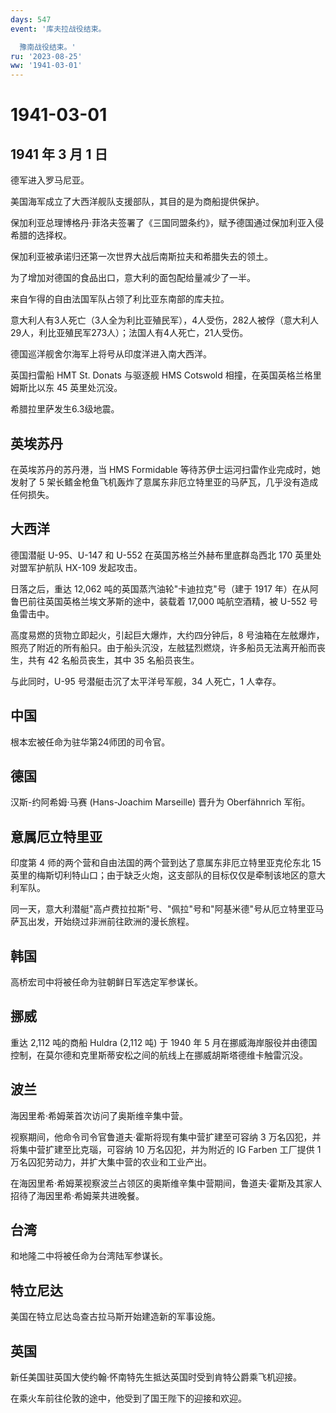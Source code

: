 ```yaml
---
days: 547
event: '库夫拉战役结束。

  豫南战役结束。'
ru: '2023-08-25'
ww: '1941-03-01'
---
```


# 1941-03-01

## 1941 年 3 月 1 日

德军进入罗马尼亚。

美国海军成立了大西洋舰队支援部队，其目的是为商船提供保护。

保加利亚总理博格丹·菲洛夫签署了《三国同盟条约》，赋予德国通过保加利亚入侵希腊的选择权。

保加利亚被承诺归还第一次世界大战后南斯拉夫和希腊失去的领土。

为了增加对德国的食品出口，意大利的面包配给量减少了一半。

来自乍得的自由法国军队占领了利比亚东南部的库夫拉。

意大利人有3人死亡（3人全为利比亚殖民军），4人受伤，282人被俘（意大利人29人，利比亚殖民军273人）；法国人有4人死亡，21人受伤。

德国巡洋舰舍尔海军上将号从印度洋进入南大西洋。

英国扫雷船 HMT St. Donats 与驱逐舰 HMS Cotswold
相撞，在英国英格兰格里姆斯比以东 45 英里处沉没。

希腊拉里萨发生6.3级地震。

## 英埃苏丹

在英埃苏丹的苏丹港，当 HMS Formidable
等待苏伊士运河扫雷作业完成时，她发射了 5
架长鳍金枪鱼飞机轰炸了意属东非厄立特里亚的马萨瓦，几乎没有造成任何损失。

## 大西洋

德国潜艇 U-95、U-147 和 U-552 在英国苏格兰外赫布里底群岛西北 170
英里处对盟军护航队 HX-109 发起攻击。

日落之后，重达 12,062 吨的英国蒸汽油轮"卡迪拉克"号（建于 1917
年）在从阿鲁巴前往英国英格兰埃文茅斯的途中，装载着 17,000 吨航空酒精，被
U-552 号鱼雷击中。

高度易燃的货物立即起火，引起巨大爆炸，大约四分钟后，8
号油箱在左舷爆炸，照亮了附近的所有船只。由于船头沉没，左舷猛烈燃烧，许多船员无法离开船而丧生，共有
42 名船员丧生，其中 35 名船员丧生。

与此同时，U-95 号潜艇击沉了太平洋号军舰，34 人死亡，1 人幸存。

## 中国

根本宏被任命为驻华第24师团的司令官。

## 德国

汉斯-约阿希姆·马赛 (Hans-Joachim Marseille) 晋升为 Oberfähnrich 军衔。

## 意属厄立特里亚

印度第 4 师的两个营和自由法国的两个营到达了意属东非厄立特里亚克伦东北 15
英里的梅斯切利特山口；由于缺乏火炮，这支部队的目标仅仅是牵制该地区的意大利军队。

同一天，意大利潜艇"高卢费拉拉斯"号、"佩拉"号和"阿基米德"号从厄立特里亚马萨瓦出发，开始绕过非洲前往欧洲的漫长旅程。

## 韩国

高桥宏司中将被任命为驻朝鲜日军选定军参谋长。

## 挪威

重达 2,112 吨的商船 Huldra (2,112 吨) 于 1940 年 5
月在挪威海岸服役并由德国控制，在莫尔德和克里斯蒂安松之间的航线上在挪威胡斯塔德维卡触雷沉没。

## 波兰

海因里希·希姆莱首次访问了奥斯维辛集中营。

视察期间，他命令司令官鲁道夫·霍斯将现有集中营扩建至可容纳 3
万名囚犯，并将集中营扩建至比克瑙，可容纳 10 万名囚犯，并为附近的 IG
Farben 工厂提供 1 万名囚犯劳动力，并扩大集中营的农业和工业产出。

在海因里希·希姆莱视察波兰占领区的奥斯维辛集中营期间，鲁道夫·霍斯及其家人招待了海因里希·希姆莱共进晚餐。

## 台湾

和地隆二中将被任命为台湾陆军参谋长。

## 特立尼达

美国在特立尼达岛查古拉马斯开始建造新的军事设施。

## 英国

新任美国驻英国大使约翰·怀南特先生抵达英国时受到肯特公爵乘飞机迎接。

在乘火车前往伦敦的途中，他受到了国王陛下的迎接和欢迎。